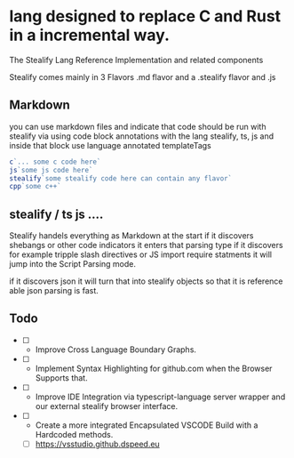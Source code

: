 # lang designed to replace C and Rust in a incremental way.
The Stealify Lang Reference Implementation and related components 

Stealify comes mainly in 3 Flavors .md flavor and a .stealify flavor and .js

## Markdown 
you can use markdown files and indicate that code should be run with stealify via using code block annotations with the lang stealify, ts, js and inside that block use language annotated templateTags 

```js
c`... some c code here`
js`some js code here`
stealify`some stealify code here can contain any flavor`
cpp`some c++`
```

## stealify / ts js ....
Stealify handels everything as Markdown at the start if it discovers shebangs or other code indicators it enters that parsing type
if it discovers for example tripple slash directives or JS import require statments it will jump into the Script Parsing mode.

if it discovers json it will turn that into stealify objects so that it is reference able json parsing is fast. 


## Todo
- [ ] - Improve Cross Language Boundary Graphs.
- [ ] - Implement Syntax Highlighting for github.com when the Browser Supports that.
- [ ] - Improve IDE Integration via typescript-language server wrapper and our external stealify browser interface.
- [ ] - Create a more integrated Encapsulated VSCODE Build with a Hardcoded methods.
  - [ ] https://vsstudio.github.dspeed.eu
